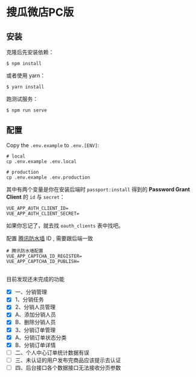 # 搜瓜微店PC版

## 安装

克隆后先安装依赖：

```shell
$ npm install
```

或者使用 yarn：

```shell
$ yarn install 
```

跑测试服务：

```shell
$ npm run serve
```

## 配置

Copy the `.env.example` to `.env.[ENV]`:


```shell
# local
cp .env.example .env.local

# production
cp .env.example .env.production
```

其中有两个变量是你在安装后端时 `passport:install` 得到的 **Password Grant Client** 的 `id` 与 `secret`：

```
VUE_APP_AUTH_CLIENT_ID=
VUE_APP_AUTH_CLIENT_SECRET=
```

如果你忘记了，就去找 `oauth_clients` 表中找吧。



配置 [腾讯防水墙](https://007.qq.com/) ID , 需要跟后端一致

```env
# 腾讯防水墙配置
VUE_APP_CAPTCHA_ID_REGISTER=
VUE_APP_CAPTCHA_ID_PUBLISH=
```



## 

目前发现还未完成的功能



- [x]  一、分销管理
  - [x] 1、分销任务
  - [x] 2、分销人员管理
   - [x] A、添加分销人员
   - [x] B、删除分销人员
  - [x] 3、分销订单管理
   - [x] A、分销订单状态分类
   - [x] B、分销订单详情
- [ ]  二、个人中心订单统计数据有误
- [ ]  三、未认证的用户发布完商品应该提示去认证
- [ ]  四、后台接口各个数据接口无法接收分页参数
